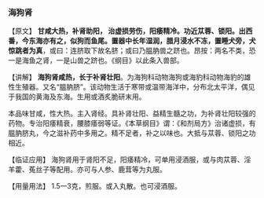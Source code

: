 ### 海狗肾

【原文】  **甘咸大热，补肾助阳， 治虚损劳伤，阳痿精冷。功近苁蓉、锁阳。出西番，今东海亦有之，似狗而鱼尾。置器中长年湿润，腊月浸水不冻，置睡犬旁，犬惊跳者为真**，或曰：连脐取下故名脐；或曰乃腽肭兽之跻也。昂按：两名不类，恐一是海鱼之肾，一是山兽之跻也。《纲目》以此条入兽部。

【讲解】   **海狗肾咸热，长于补肾壮阳**。为海狗科动物海狗或海豹科动物海豹的雄性生殖器。又名“腽肭脐”。该动物生活于寒带或温带海洋中，分布北太平洋，偶见于我国的黄海及东海。生用或酒炙脆研末用。

本品味甘咸，性大热。主入肾经。具补肾壮阳、益精生髓之功，为补肾壮阳较强的药物。专治阳痿精衰，腰膝痿弱等证。《本草纲目》谓：《和剂局方》治诸虚损，有腽肭脐丸，今之滋补药中多用之。精不足者，补之以味也。大抵与苁蓉、锁阳之功相近。

【临证应用】   海狗肾用于肾阳不足，阳痿精冷，可单用浸酒服，或与肉苁蓉、淫羊藿、菟丝子等配用。亦可与人参、鹿茸等为丸服。

【用量用法】  1.5一3克，煎服。或入丸散。也可浸酒服。
